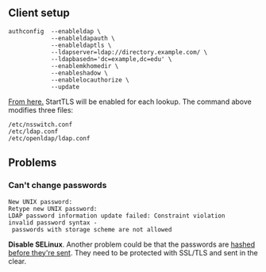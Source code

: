 Client setup
------------

    authconfig  --enableldap \  
                --enableldapauth \  
                --enableldaptls \  
                --ldapserver=ldap://directory.example.com/ \  
                --ldapbasedn='dc=example,dc=edu' \  
                --enablemkhomedir \  
                --enableshadow \  
                --enablelocauthorize \  
                --update

[From
here.](http://www.syntaxtechnology.com/2009/09/openldap-on-centos-5-3-part-3-the-client/)
StartTLS will be enabled for each lookup. The command above modifies
three files:

    /etc/nsswitch.conf  
    /etc/ldap.conf  
    /etc/openldap/ldap.conf

Problems
--------

### Can't change passwords

    New UNIX password:   
    Retype new UNIX password:   
    LDAP password information update failed: Constraint violation  
    invalid password syntax - passwords with storage scheme are not allowed

**Disable SELinux**. Another problem could be that the passwords are
[hashed before they're sent](http://www.redhat.com/archives/fedora-directory-users/2009-September/msg00051.html). They need to be protected with SSL/TLS and sent in the clear.
